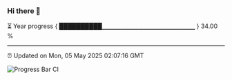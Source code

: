 ### Hi there 👋

⏳ Year progress { ██████████▁▁▁▁▁▁▁▁▁▁▁▁▁▁▁▁▁▁▁▁ } 34.00 %

---

⏰ Updated on Mon, 05 May 2025 02:07:16 GMT

![Progress Bar CI](https://github.com/DhruviPatel157/GitHub-Actions-Demo/workflows/Progress%20Bar%20CI/badge.svg)

